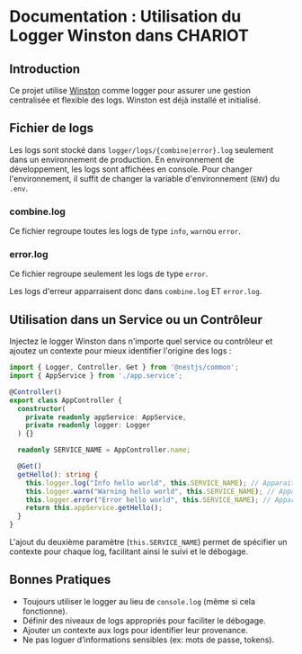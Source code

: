 # Documentation : Utilisation du Logger Winston dans CHARIOT

## Introduction

Ce projet utilise [Winston](https://github.com/winstonjs/winston) comme logger pour assurer une gestion centralisée et flexible des logs. Winston est déjà installé et initialisé.

## Fichier de logs

Les logs sont stocké dans `logger/logs/{combine|error}.log` seulement dans un environnement de production. En environnement de développement, les logs sont affichées en console. Pour changer l'environnement, il suffit de changer la variable d'environnement (`ENV`) du `.env`.

### combine.log

Ce fichier regroupe toutes les logs de type `info`, `warn`ou `error`.

### error.log

Ce fichier regroupe seulement les logs de type `error`.

Les logs d'erreur apparraisent donc dans `combine.log` ET `error.log`.

## Utilisation dans un Service ou un Contrôleur

Injectez le logger Winston dans n'importe quel service ou contrôleur et ajoutez un contexte pour mieux identifier l'origine des logs :

```typescript
import { Logger, Controller, Get } from '@nestjs/common';
import { AppService } from './app.service';

@Controller()
export class AppController {
  constructor(
    private readonly appService: AppService,
    private readonly logger: Logger
  ) {}

  readonly SERVICE_NAME = AppController.name;

  @Get()
  getHello(): string {
    this.logger.log("Info hello world", this.SERVICE_NAME); // Apparait comme info dans combine.log
    this.logger.warn("Warning hello world", this.SERVICE_NAME); // Apparait comme warn dans combine.log
    this.logger.error("Error hello world", this.SERVICE_NAME); // Apparait comme error dans combine.log et error.log
    return this.appService.getHello();
  }
}
```

L'ajout du deuxième paramètre (`this.SERVICE_NAME`) permet de spécifier un contexte pour chaque log, facilitant ainsi le suivi et le débogage.

## Bonnes Pratiques

- Toujours utiliser le logger au lieu de `console.log` (même si cela fonctionne).
- Définir des niveaux de logs appropriés pour faciliter le débogage.
- Ajouter un contexte aux logs pour identifier leur provenance.
- Ne pas loguer d’informations sensibles (ex: mots de passe, tokens).